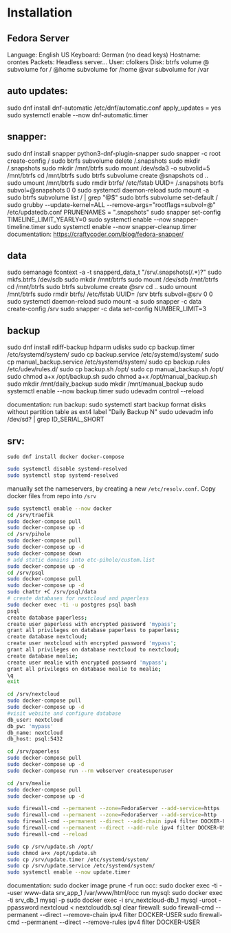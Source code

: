 # Installation
## Fedora Server
Language: English US
Keyboard: German (no dead keys)
Hostname: orontes
Packets: Headless server...
User: cfolkers
Disk:
    btrfs volume
        @ subvolume for /
        @home subvolume for /home
        @var subvolume for /var

## auto updates:
sudo dnf install dnf-automatic
/etc/dnf/automatic.conf
    apply_updates = yes
sudo systemctl enable --now dnf-automatic.timer

## snapper:
sudo dnf install snapper python3-dnf-plugin-snapper
sudo snapper -c root create-config /
sudo btrfs subvolume delete /.snapshots
sudo mkdir /.snapshots
sudo mkdir /mnt/btrfs
sudo mount /dev/sda3 -o subvolid=5 /mnt/btrfs
cd /mnt/btrfs
sudo btrfs subvolume create @snapshots
cd ..
sudo umount /mnt/btrfs
sudo rmdir btrfs/
/etc/fstab
    UUID=<same uuid as /> /.snapshots btrfs subvol=@snapshots 0 0
sudo systemctl daemon-reload
sudo mount -a
sudo btrfs subvolume list / | grep "@$"
sudo btrfs subvolume set-default <ID of subvolume for /> /
sudo grubby --update-kernel=ALL --remove-args="rootflags=subvol=@"
/etc/updatedb.conf
    PRUNENAMES = ".snapshots"
sudo snapper set-config TIMELINE_LIMIT_YEARLY=0
sudo systemctl enable --now snapper-timeline.timer
sudo systemctl enable --now snapper-cleanup.timer
documentation:
    https://craftycoder.com/blog/fedora-snapper/

## data
sudo semanage fcontext -a -t snapperd_data_t "/srv/\.snapshots(/.*)?"
sudo mkfs.btrfs /dev/sdb
sudo mkdir /mnt/btrfs
sudo mount /dev/sdb /mnt/btrfs
cd /mnt/btrfs
sudo btrfs subvolume create @srv
cd ..
sudo umount /mnt/btrfs
sudo rmdir btrfs/
/etc/fstab
    UUID=<uuid> /srv btrfs subvol=@srv 0 0
sudo systemctl daemon-reload
sudo mount -a
sudo snapper -c data create-config /srv
sudo snapper -c data set-config NUMBER_LIMIT=3

## backup
sudo dnf install rdiff-backup hdparm udisks
sudo cp backup.timer /etc/systemd/system/
sudo cp backup.service /etc/systemd/system/
sudo cp manual_backup.service /etc/systemd/system/
sudo cp backup.rules /etc/udev/rules.d/
sudo cp backup.sh /opt/
sudo cp manual_backup.sh /opt/
sudo chmod a+x /opt/backup.sh
sudo chmod a+x /opt/manual_backup.sh
sudo mkdir /mnt/daily_backup
sudo mkdir /mnt/manual_backup
sudo systemctl enable --now backup.timer
sudo udevadm control --reload

documentation:
    run backup:
        sudo systemctl start backup
    format disks without partition table as ext4 label "Daily Backup N"
    sudo udevadm info /dev/sd? | grep ID_SERIAL_SHORT


## srv:
```
sudo dnf install docker docker-compose
```
```bash
sudo systemctl disable systemd-resolved
sudo systemctl stop systemd-resolved
```
manually set the nameservers, by creating a new `/etc/resolv.conf`.
Copy docker files from repo into `/srv`

```bash
sudo systemctl enable --now docker
cd /srv/traefik
sudo docker-compose pull
sudo docker-compose up -d
cd /srv/pihole
sudo docker-compose pull
sudo docker-compose up -d
sudo docker-compose down
# add static domains into etc-pihole/custom.list
sudo docker-compose up -d
cd /srv/psql
sudo docker-compose pull
sudo docker-compose up -d
sudo chattr +C /srv/psql/data
# create databases for nextcloud and paperless
sudo docker exec -ti -u postgres psql bash
psql
create database paperless;
create user paperless with encrypted password 'mypass';
grant all privileges on database paperless to paperless;
create database nextcloud;
create user nextcloud with encrypted password 'mypass';
grant all privileges on database nextcloud to nextcloud;
create database mealie;
create user mealie with encrypted password 'mypass';
grant all privileges on database mealie to mealie;
\q
exit

cd /srv/nextcloud
sudo docker-compose pull
sudo docker-compose up -d
#visit website and configure database
db_user: nextcloud
db_pw: 'mypass'
db_name: nextcloud
db_host: psql:5432

cd /srv/paperless
sudo docker-compose pull
sudo docker-compose up -d
sudo docker-compose run --rm webserver createsuperuser

cd /srv/mealie
sudo docker-compose pull
sudo docker-compose up -d

sudo firewall-cmd --permanent --zone=FedoraServer --add-service=https
sudo firewall-cmd --permanent --zone=FedoraServer --add-service=http
sudo firewall-cmd --permanent --direct --add-chain ipv4 filter DOCKER-USER
sudo firewall-cmd --permanent --direct --add-rule ipv4 filter DOCKER-USER 0 -d 192.168.178.0/16 -m conntrack --ctstate NEW -j DROP
sudo firewall-cmd --reload

sudo cp /srv/update.sh /opt/
sudo chmod a+x /opt/update.sh
sudo cp /srv/update.timer /etc/systemd/system/
sudo cp /srv/update.service /etc/systemd/system/
sudo systemctl enable --now update.timer
```

documentation:
    sudo docker image prune -f
    run occ:
        sudo docker exec -ti --user www-data srv_app_1 /var/www/html/occ
    run mysql:
        sudo docker exec -ti srv_db_1 mysql -p
        sudo docker exec -i srv_nextcloud-db_1 mysql -uroot -ppassword nextcloud < nextclouddb.sql
    clear firewall:
        sudo firewall-cmd --permanent --direct --remove-chain ipv4 filter DOCKER-USER
        sudo firewall-cmd --permanent --direct --remove-rules ipv4 filter DOCKER-USER